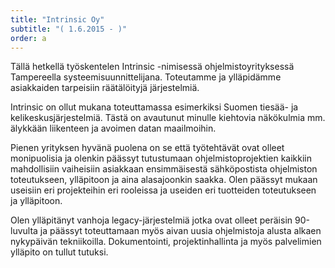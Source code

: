 ```yaml
---
title: "Intrinsic Oy"
subtitle: "( 1.6.2015 - )"
order: a
---
```


Tällä hetkellä työskentelen Intrinsic -nimisessä ohjelmistoyrityksessä Tampereella systeemisuunnittelijana. Toteutamme ja ylläpidämme asiakkaiden tarpeisiin räätälöityjä järjestelmiä.

Intrinsic on ollut mukana toteuttamassa esimerkiksi Suomen tiesää- ja kelikeskusjärjestelmiä. Tästä on avautunut minulle kiehtovia näkökulmia mm. älykkään liikenteen ja avoimen datan maailmoihin. 

Pienen yrityksen hyvänä puolena on se että työtehtävät ovat olleet monipuolisia ja olenkin päässyt tutustumaan ohjelmistoprojektien kaikkiin mahdollisiin vaiheisiin asiakkaan ensimmäisestä sähköpostista ohjelmiston toteutukseen, ylläpitoon ja aina alasajoonkin saakka. Olen päässyt mukaan useisiin eri projekteihin eri rooleissa ja useiden eri tuotteiden toteutukseen ja ylläpitoon.

Olen ylläpitänyt vanhoja legacy-järjestelmiä jotka ovat olleet peräisin 90-luvulta ja päässyt toteuttamaan myös aivan uusia ohjelmistoja alusta alkaen nykypäivän tekniikoilla. Dokumentointi, projektinhallinta ja myös palvelimien ylläpito on tullut tutuksi.
